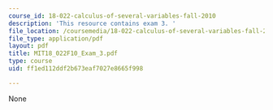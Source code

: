 ```yaml
---
course_id: 18-022-calculus-of-several-variables-fall-2010
description: 'This resource contains exam 3. '
file_location: /coursemedia/18-022-calculus-of-several-variables-fall-2010/ff1ed112ddf2b673eaf7027e8665f998_MIT18_022F10_Exam_3.pdf
file_type: application/pdf
layout: pdf
title: MIT18_022F10_Exam_3.pdf
type: course
uid: ff1ed112ddf2b673eaf7027e8665f998

---
```

None